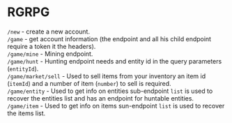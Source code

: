 # RGRPG
`/new` - create a new account.  
`/game` - get account information (the endpoint and all his child endpoint require a token it the headers).  
`/game/mine` - Mining endpoint.  
`/game/hunt` - Hunting endpoint needs and entity id in the query parameters (`entityId`).  
`/game/market/sell` - Used to sell items from your inventory an item id (`itemId`) and a number of item (`number`) to sell is required.  
`/game/entity` - Used to get info on entities sub-endpoint `list` is used to recover the entities list and has an endpoint for huntable entities.  
`/game/item` - Used to get info on items sun-endpoint `list` is used to recover the items list.